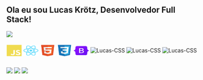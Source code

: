 ## Ola eu sou Lucas Krötz, Desenvolvedor Full Stack!

<picture>
  <source
    srcset="https://github-readme-stats.vercel.app/api?username=Lucaskrotz&show_icons=true&theme=blue"
    media="(prefers-color-scheme: blue)"
  />
  <source
    srcset="https://github-readme-stats.vercel.app/api?username=Lucaskrotz&show_icons=true"
    media="(prefers-color-scheme: blue), (prefers-color-scheme: no-preference)"
  />
  <img src="https://github-readme-stats.vercel.app/api?username=Lucaskrotz&show_icons=true" />
</picture>

<div style="display: inline-block"><br>
  <img align="center" alt="Lucas-Js" height="30" width="40" src="https://raw.githubusercontent.com/devicons/devicon/master/icons/javascript/javascript-plain.svg">
  <img align="center" alt="Lucas-React" height="30" width="40" src="https://raw.githubusercontent.com/devicons/devicon/master/icons/react/react-original.svg">
  <img align="center" alt="Lucas-HTML" height="30" width="40" src="https://raw.githubusercontent.com/devicons/devicon/master/icons/html5/html5-original.svg">
  <img align="center" alt="Lucas-CSS" height="30" width="40" src="https://raw.githubusercontent.com/devicons/devicon/master/icons/css3/css3-original.svg">
  <img align="center" alt="Lucas-Bootstrap" height="30" width="40" src="https://raw.githubusercontent.com/devicons/devicon/master/icons/bootstrap/bootstrap-original.svg">
  <img align="center" alt="Lucas-CSS" height="30" src="https://cdn.jsdelivr.net/gh/devicons/devicon@latest/icons/laravel/laravel-original.svg" />
  <img align="center" alt="Lucas-CSS" height="30" src="https://cdn.jsdelivr.net/gh/devicons/devicon@latest/icons/java/java-original.svg" />
  <img align="center" alt="Lucas-CSS" height="30" src="https://cdn.jsdelivr.net/gh/devicons/devicon@latest/icons/php/php-original.svg" />
</div>

  ##

<div> 
  <a href="https://instagram.com/lucas_kretz" target="_blank"><img src="https://img.shields.io/badge/-Instagram-%23E4405F?style=for-the-badge&logo=instagram&logoColor=white" target="_blank"></a>
  <a href = "mailto:lkrotz23@gmail.com"><img src="https://img.shields.io/badge/-Gmail-%23333?style=for-the-badge&logo=gmail&logoColor=white" target="_blank"></a>
  <a href="https://www.linkedin.com/in/lucas-krotz-520002290" target="_blank"><img src="https://img.shields.io/badge/-LinkedIn-%230077B5?style=for-the-badge&logo=linkedin&logoColor=white" target="_blank"></a> 
</div>
